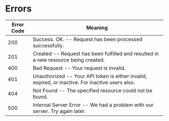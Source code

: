 # Errors

<!-- <aside class="notice">
This error section is stored in a separate file in <code>includes/_errors.md</code>. Slate allows you to optionally separate out your docs into many files...just save them to the <code>includes</code> folder and add them to the top of your <code>index.md</code>'s frontmatter. Files are included in the order listed.
</aside> -->

<!-- The Kittn API uses the following error codes: -->


Error Code | Meaning
---------- | -------
200 | Success. OK. -- Request has been processed successfully.
201 | Created -- Request has been fulfilled and resulted in a new resource being created.
400 | Bad Request -- Your request is invalid.
401 | Unauthorized -- Your API token is either invalid, expired, or inactive. For inactive users also.
404 | Not Found -- The specified resource could not be found.
500 | Internal Server Error -- We had a problem with our server. Try again later.